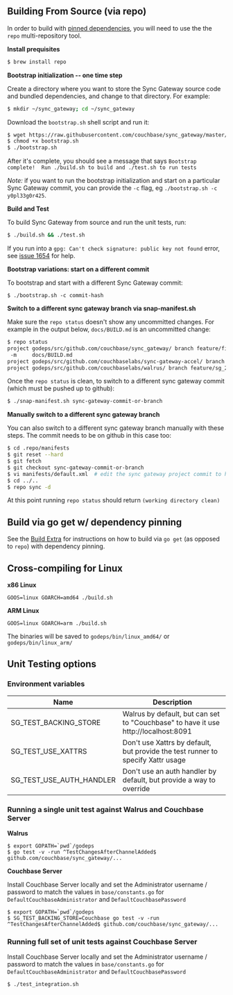 
Building From Source (via repo)
-------------------------------

In order to build with [pinned dependencies](https://github.com/couchbase/sync_gateway/blob/master/manifest/default.xml), you will need to use the the `repo` multi-repository tool.

**Install prequisites**

```bash
$ brew install repo
```

**Bootstrap initialization -- one time step**

Create a directory where you want to store the Sync Gateway source code and bundled dependencies, and change to that directory.  For example:

```bash
$ mkdir ~/sync_gateway; cd ~/sync_gateway 
```

Download the `bootstrap.sh` shell script and run it:

```bash
$ wget https://raw.githubusercontent.com/couchbase/sync_gateway/master/bootstrap.sh
$ chmod +x bootstrap.sh
$ ./bootstrap.sh
```

After it's complete, you should see a message that says `Bootstrap complete!  Run ./build.sh to build and ./test.sh to run tests`

*Note:* if you want to run the bootstrap initialization and start on a particular Sync Gateway commit, you can provide the `-c` flag, eg `./bootstrap.sh -c y0pl33g0r425`.  

**Build and Test**

To build Sync Gateway from source and run the unit tests, run:

```bash
$ ./build.sh && ./test.sh
```

If you run into a `gpg: Can't check signature: public key not found` error, see [issue 1654](https://github.com/couchbase/sync_gateway/issues/1654) for help.

**Bootstrap variations: start on a different commit**

To bootstrap and start with a different Sync Gateway commit:

```
$ ./bootstrap.sh -c commit-hash
```

**Switch to a different sync gateway branch via snap-manifest.sh**

Make sure the `repo status` doesn't show any uncommitted changes.  For example in the output below, `docs/BUILD.md` is an uncommitted change:

```bash
$ repo status
project godeps/src/github.com/couchbase/sync_gateway/ branch feature/fix_snap_manifest_rebased
 -m     docs/BUILD.md
project godeps/src/github.com/couchbaselabs/sync-gateway-accel/ branch master
project godeps/src/github.com/couchbaselabs/walrus/ branch feature/sg_2418_sgbucket_interface
```

Once the `repo status` is clean, to switch to a different sync gateway commit (which must be pushed up to github):

```bash
$ ./snap-manifest.sh sync-gateway-commit-or-branch
```

**Manually switch to a different sync gateway branch**

You can also switch to a different sync gateway branch manually with these steps.  The commit needs to be on github in this case too:

```bash
$ cd .repo/manifests
$ git reset --hard
$ git fetch
$ git checkout sync-gateway-commit-or-branch
$ vi manifests/default.xml  # edit the sync gateway project commit to have same commit hash as sync-gateway-commit-or-branch
$ cd ../..
$ repo sync -d
```

At this point running `repo status` should return `(working directory clean)`


Build via go get w/ dependency pinning
--------------------------------------

See the [Build Extra](BUILD_EXTRA.md) for instructions on how to build via `go get` (as opposed to `repo`) with dependency pinning.


Cross-compiling for Linux
--------------------------

**x86 Linux**

```
GOOS=linux GOARCH=amd64 ./build.sh
```

**ARM Linux**

```
GOOS=linux GOARCH=arm ./build.sh
```

The binaries will be saved to `godeps/bin/linux_amd64/` or `godeps/bin/linux_arm/`

Unit Testing options
--------------------


### Environment variables

| Name  | Description |
| ------------- | ------------- |
| SG_TEST_BACKING_STORE  | Walrus by default, but can set to "Couchbase" to have it use http://localhost:8091  |
| SG_TEST_USE_XATTRS  | Don't use Xattrs by default, but provide the test runner to specify Xattr usage  |
| SG_TEST_USE_AUTH_HANDLER  | Don't use an auth handler by default, but provide a way to override  |


### Running a single unit test against Walrus and Couchbase Server

**Walrus**

```
$ export GOPATH=`pwd`/godeps
$ go test -v -run ^TestChangesAfterChannelAdded$ github.com/couchbase/sync_gateway/...
```

**Couchbase Server**

Install Couchbase Server locally and set the Administrator username / password to match the values in `base/constants.go` for `DefaultCouchbaseAdministrator` and `DefaultCouchbasePassword`

```
$ export GOPATH=`pwd`/godeps
$ SG_TEST_BACKING_STORE=Couchbase go test -v -run ^TestChangesAfterChannelAdded$ github.com/couchbase/sync_gateway/...
```

### Running full set of unit tests against Couchbase Server

Install Couchbase Server locally and set the Administrator username / password to match the values in `base/constants.go` for `DefaultCouchbaseAdministrator` and `DefaultCouchbasePassword`

```
$ ./test_integration.sh
```


